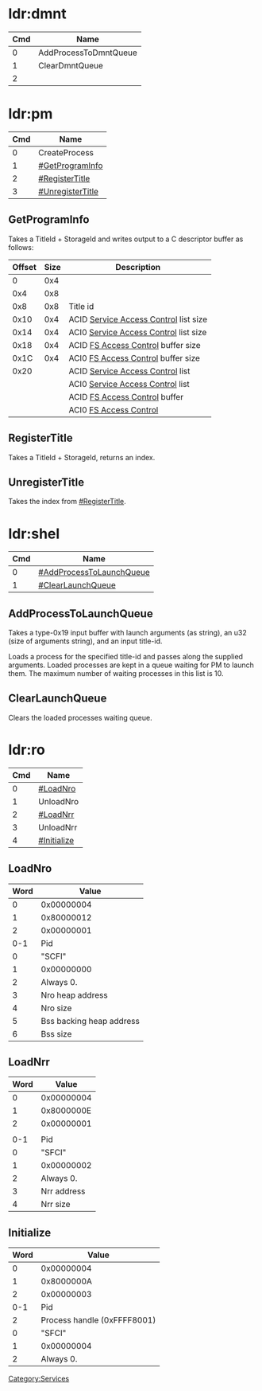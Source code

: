# ldr:dmnt

| Cmd | Name                  |
| --- | --------------------- |
| 0   | AddProcessToDmntQueue |
| 1   | ClearDmntQueue        |
| 2   |                       |

# ldr:pm

| Cmd | Name                                             |
| --- | ------------------------------------------------ |
| 0   | CreateProcess                                    |
| 1   | [\#GetProgramInfo](#GetProgramInfo "wikilink")   |
| 2   | [\#RegisterTitle](#RegisterTitle "wikilink")     |
| 3   | [\#UnregisterTitle](#UnregisterTitle "wikilink") |

## GetProgramInfo

Takes a TitleId + StorageId and writes output to a C descriptor buffer
as
follows:

| Offset   | Size     | Description                                                                                                    |
| -------- | -------- | -------------------------------------------------------------------------------------------------------------- |
| 0        | 0x4      |                                                                                                                |
| 0x4      | 0x8      |                                                                                                                |
| 0x8      | 0x8      | Title id                                                                                                       |
| 0x10     | 0x4      | ACID [Service Access Control](NPDM#Service%20Access%20Control.md##Service_Access_Control "wikilink") list size |
| 0x14     | 0x4      | ACI0 [Service Access Control](NPDM#Service%20Access%20Control.md##Service_Access_Control "wikilink") list size |
| 0x18     | 0x4      | ACID [FS Access Control](NPDM#FS%20Access%20Control.md##FS_Access_Control "wikilink") buffer size              |
| 0x1C     | 0x4      | ACI0 [FS Access Control](NPDM#FS%20Access%20Control.md##FS_Access_Control "wikilink") buffer size              |
| 0x20     | <Varies> | ACID [Service Access Control](NPDM#Service%20Access%20Control.md##Service_Access_Control "wikilink") list      |
| <Varies> | <Varies> | ACI0 [Service Access Control](NPDM#Service%20Access%20Control.md##Service_Access_Control "wikilink") list      |
| <Varies> | <Varies> | ACID [FS Access Control](NPDM#FS%20Access%20Control.md##FS_Access_Control "wikilink") buffer                   |
| <Varies> | <Varies> | ACI0 [FS Access Control](NPDM#FS%20Access%20Control.md##FS_Access_Control "wikilink")                          |

## RegisterTitle

Takes a TitleId + StorageId, returns an index.

## UnregisterTitle

Takes the index from
[\#RegisterTitle](#RegisterTitle "wikilink").

# ldr:shel

| Cmd | Name                                                             |
| --- | ---------------------------------------------------------------- |
| 0   | [\#AddProcessToLaunchQueue](#AddProcessToLaunchQueue "wikilink") |
| 1   | [\#ClearLaunchQueue](#ClearLaunchQueue "wikilink")               |

## AddProcessToLaunchQueue

Takes a type-0x19 input buffer with launch arguments (as string), an u32
(size of arguments string), and an input title-id.

Loads a process for the specified title-id and passes along the supplied
arguments. Loaded processes are kept in a queue waiting for PM to launch
them. The maximum number of waiting processes in this list is 10.

## ClearLaunchQueue

Clears the loaded processes waiting queue.

# ldr:ro

| Cmd | Name                                   |
| --- | -------------------------------------- |
| 0   | [\#LoadNro](#LoadNro "wikilink")       |
| 1   | UnloadNro                              |
| 2   | [\#LoadNrr](#LoadNrr "wikilink")       |
| 3   | UnloadNrr                              |
| 4   | [\#Initialize](#Initialize "wikilink") |

## LoadNro

| Word | Value                    |
| ---- | ------------------------ |
| 0    | 0x00000004               |
| 1    | 0x80000012               |
| 2    | 0x00000001               |
| 0-1  | Pid                      |
| 0    | "SCFI"                   |
| 1    | 0x00000000               |
| 2    | Always 0.                |
| 3    | Nro heap address         |
| 4    | Nro size                 |
| 5    | Bss backing heap address |
| 6    | Bss size                 |

## LoadNrr

| Word | Value       |
| ---- | ----------- |
| 0    | 0x00000004  |
| 1    | 0x8000000E  |
| 2    | 0x00000001  |
|      |             |
| 0-1  | Pid         |
| 0    | "SFCI"      |
| 1    | 0x00000002  |
| 2    | Always 0.   |
| 3    | Nrr address |
| 4    | Nrr size    |

## Initialize

| Word | Value                       |
| ---- | --------------------------- |
| 0    | 0x00000004                  |
| 1    | 0x8000000A                  |
| 2    | 0x00000003                  |
| 0-1  | Pid                         |
| 2    | Process handle (0xFFFF8001) |
| 0    | "SFCI"                      |
| 1    | 0x00000004                  |
| 2    | Always 0.                   |

[Category:Services](Category:Services "wikilink")

